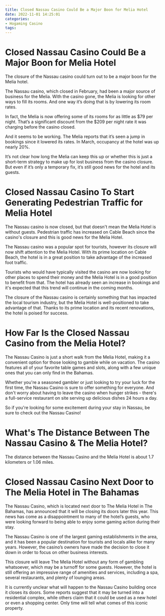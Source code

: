 ```yaml
---
title: Closed Nassau Casino Could Be a Major Boon for Melia Hotel
date: 2022-11-01 14:25:01
categories:
- Hogaming Casino
tags:
---
```



#  Closed Nassau Casino Could Be a Major Boon for Melia Hotel

The closure of the Nassau casino could turn out to be a major boon for the Melia hotel.

The Nassau casino, which closed in February, had been a major source of business for the Melia. With the casino gone, the Melia is looking for other ways to fill its rooms. And one way it’s doing that is by lowering its room rates.

In fact, the Melia is now offering some of its rooms for as little as $79 per night. That’s a significant discount from the $209 per night rate it was charging before the casino closed.

And it seems to be working. The Melia reports that it’s seen a jump in bookings since it lowered its rates. In March, occupancy at the hotel was up nearly 20%.

It’s not clear how long the Melia can keep this up or whether this is just a short-term strategy to make up for lost business from the casino closure. But even if it’s only a temporary fix, it’s still good news for the hotel and its guests.

#  Closed Nassau Casino To Start Generating Pedestrian Traffic for Melia Hotel

The Nassau casino is now closed, but that doesn't mean the Melia Hotel is without guests. Pedestrian traffic has increased on Cable Beach since the casino's closure and this is good news for the Melia Hotel.

The Nassau casino was a popular spot for tourists, however its closure will now shift attention to the Melia Hotel. With its prime location on Cable Beach, the hotel is in a great position to take advantage of the increased foot traffic.

Tourists who would have typically visited the casino are now looking for other places to spend their money and the Melia Hotel is in a good position to benefit from that. The hotel has already seen an increase in bookings and it's expected that this trend will continue in the coming months.

The closure of the Nassau casino is certainly something that has impacted the local tourism industry, but the Melia Hotel is well-positioned to take advantage of that. Thanks to its prime location and its recent renovations, the hotel is poised for success.

#  How Far Is the Closed Nassau Casino from the Melia Hotel?

The Nassau Casino is just a short walk from the Melia Hotel, making it a convenient option for those looking to gamble while on vacation. The casino features all of your favorite table games and slots, along with a few unique ones that you can only find in the Bahamas.

Whether you're a seasoned gambler or just looking to try your luck for the first time, the Nassau Casino is sure to offer something for everyone. And don't worry about having to leave the casino when hunger strikes - there's a full-service restaurant on site serving up delicious dishes 24 hours a day.

So if you're looking for some excitement during your stay in Nassau, be sure to check out the Nassau Casino!

#  What's The Distance Between The Nassau Casino & The Melia Hotel?

The distance between the Nassau Casino and the Melia Hotel is about 1.7 kilometers or 1.06 miles.

#  Closed Nassau Casino Next Door to The Melia Hotel in The Bahamas

The Nassau Casino, which is located next door to The Melia Hotel in The Bahamas, has announced that it will be closing its doors later this year. This news has come as a disappointment to many of the hotel’s guests, who were looking forward to being able to enjoy some gaming action during their stay.

The Nassau Casino is one of the largest gaming establishments in the area, and it has been a popular destination for tourists and locals alike for many years. However, the casino’s owners have made the decision to close it down in order to focus on other business interests.

This closure will leave The Melia Hotel without any form of gambling whatsoever, which may be a turnoff for some guests. However, the hotel is still offering an impressive range of amenities and services, including a spa, several restaurants, and plenty of lounging areas.

It is currently unclear what will happen to the Nassau Casino building once it closes its doors. Some reports suggest that it may be turned into a residential complex, while others claim that it could be used as a new hotel or even a shopping center. Only time will tell what comes of this iconic property.